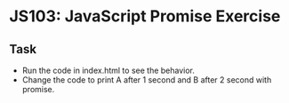 # JS103: JavaScript Promise Exercise

## Task
- Run the code in index.html to see the behavior.
- Change the code to print A after 1 second and B after 2 second with promise. 